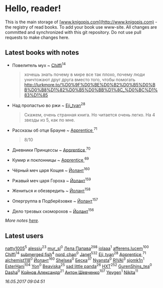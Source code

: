 # Hello, reader!
This is the main storage of [www.knigopis.com](http://www.knigopis.com) - the registry of read books.
To add your book use www-site. All changes are committed and synchronized with this git repository.
Do not use pull requests to make changes here.


## Latest books with notes
* Повелитель мух ~ [Chiffi](users/105/105831994080785626680-google)<sup>14</sup>
    > хочешь знать почему в мире все так плохо, почему люди уничтожают друг друга вместо того, чтобы помогать  http://lurkmore.to/%D0%9F%D0%BE%D0%B2%D0%B5%D0%BB%D0%B8%D1%82%D0%B5%D0%BB%D1%8C_%D0%BC%D1%83%D1%85

* Над пропастью во ржи ~ [Eji_tyan](users/235/2352103981-twitter)<sup>28</sup>
    > Скажем, очень странная книга. Но читается очень легко. На 4 звезды из 5, как по мне.

* Рассказы об отце Брауне ~ [Apprentice ](users/528/52821952-vkontakte)<sup>71</sup>
    > 8/10

* Дневники Принцессы ~ [Apprentice ](users/528/52821952-vkontakte)<sup>70</sup>

* Кумир и поклонницы ~ [Apprentice ](users/528/52821952-vkontakte)<sup>69</sup>

* Чёрный меч царя Кощея ~ [Йолант](users/104/104690883692185089260-google)<sup>160</sup>

* Ржавый меч царя Гороха ~ [Йолант](users/104/104690883692185089260-google)<sup>159</sup>

* Жениться и обезвредить ~ [Йолант](users/104/104690883692185089260-google)<sup>158</sup>

* Опергруппа в Подберёзовке ~ [Йолант](users/104/104690883692185089260-google)<sup>157</sup>

* Дело трезвых скоморохов ~ [Йолант](users/104/104690883692185089260-google)<sup>156</sup>


_More notes [here](latest_books_with_notes.md)._


## Latest users
[natty1005](users/145/145607502-vkontakte)<sup>5</sup> 
[alessiu](users/327/32712003-vkontakte)<sup>23</sup> 
[mur_si](users/259/25968795-vkontakte)<sup>0</sup> 
[Лела Папава](users/761/76187635-vkontakte)<sup>298</sup> 
[iolaaa](users/155/15558176-vkontakte)<sup>1</sup> 
[afferens.lucem](users/196/196071655-vkontakte)<sup>100</sup> 
[Chiffi](users/105/105831994080785626680-google)<sup>14</sup> 
[submerged fish](users/471/471364154-yandex)<sup>4</sup> 
[nord_chan](users/874/87481037-vkontakte)<sup>0</sup> 
[Janet](users/205/20565064-vkontakte)<sup>532</sup> 
[Eji_tyan](users/235/2352103981-twitter)<sup>28</sup> 
[Apprentice ](users/528/52821952-vkontakte)<sup>71</sup> 
[alchemist118](users/319/319009295-vkontakte)<sup>0</sup> 
[Йолант](users/104/104690883692185089260-google)<sup>160</sup> 
[Shelsea](users/967/9675370869020666520-mailru)<sup>0</sup> 
[Беска](users/157/1577468-vkontakte)<sup>37</sup> 
[Nyansta](users/241/241453083-vkontakte)<sup>0</sup> 
[RIVAI](users/105/105617470861273678190-google)<sup>3</sup> 
[sjomk1n](users/243/243975624-vkontakte)<sup>1</sup> 
[EsterHani](users/305/30558181-vkontakte)<sup>104</sup> 
[Yon](users/103/10348899-vkontakte)<sup>0</sup> 
[Beaviska](users/102/10202544960024508-facebook)<sup>25</sup> 
[sad little panda](users/188/1882525281990290-facebook)<sup>26</sup> 
[HXT](users/100/100002563462782-facebook)<sup>252</sup> 
[GurenShins_tea](users/712/712242609159274496-twitter)<sup>0</sup> 
[Dasha](users/130/13015628898852979311-mailru)<sup>0</sup> 
[Койнов Александр](users/414/414040473-vkontakte)<sup>21</sup> 
[Антон Шевченко](users/339/339786161-vkontakte)<sup>107</sup> 
[Yevgen](users/100/100001921022265-facebook)<sup>1</sup> 
[Nikita](users/100/100684315-vkontakte)<sup>11</sup> 


_16.05.2017 09:04:51_
